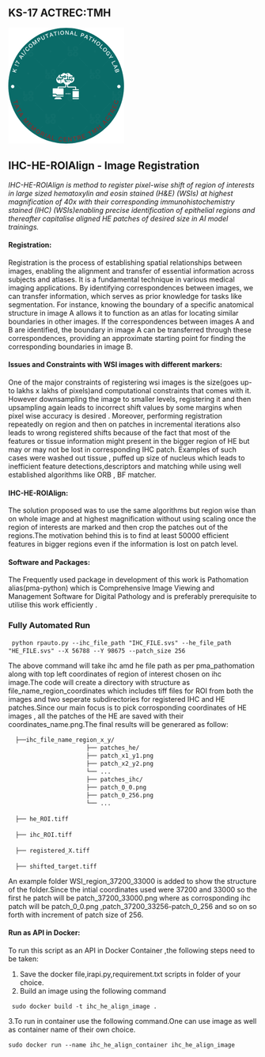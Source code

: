 ## KS-17 ACTREC:TMH



![alt_images](https://github.com/TMC-ComputationalPathology/Image_registration/blob/main/Logo.png)
 
## IHC-HE-ROIAlign - Image Registration
 _IHC-HE-ROIAlign is method to register pixel-wise shift of region of interests in large sized hematoxylin and eosin stained (H&E) (WSIs) at highest magnification of 40x with their corresponding immunohistochemistry stained (IHC) (WSIs)enabling precise identification of epithelial regions and thereafter capitalise aligned HE patches of desired size in AI model trainings._







#### Registration: 
Registration is the process of establishing spatial relationships between images, enabling the alignment and transfer of essential information across subjects and atlases. It is a fundamental technique in various medical imaging applications. By identifying correspondences between images, we can transfer information, which serves as prior knowledge for tasks like segmentation. For instance, knowing the boundary of a specific anatomical structure in image A allows it to function as an atlas for locating similar boundaries in other images. If the correspondences between images A and B are identified, the boundary in image A can be transferred through these correspondences, providing an approximate starting point for finding the corresponding boundaries in image B.

#### Issues and Constraints with WSI images with different markers:
One of the major constraints of registering wsi images is the size(goes up-to lakhs x lakhs of pixels)and computational constraints that comes with it. However downsampling the image to smaller levels, registering it and then upsampling again leads to incorrect shift values by some margins when pixel wise accuracy  is desired . Moreover, performing registration repeatedly on region and then on patches in incremental iterations  also leads to wrong registered shifts because of the fact that most of the features or tissue information might present in the bigger region of HE but may or may not be lost in corresponding IHC patch. Examples of such  cases were washed out tissue , puffed up size of nucleus which leads to inefficient feature detections,descriptors and matching  while using well established algorithms like ORB , BF matcher.






#### IHC-HE-ROIAlign:
The solution proposed was to use the same algorithms but region wise than on whole image and at highest magnification without using scaling once the region of interests are marked and then crop the patches out of the regions.The motivation behind this is to find at least 50000 efficient features in bigger regions even if the information is lost on patch level. 

#### Software and Packages:
The Frequently used package in development of this work is Pathomation alias(pma-python) which is Comprehensive Image Viewing and Management Software for Digital Pathology and is preferably prerequisite to utilise this work efficiently .

### Fully Automated Run
>
     python rpauto.py --ihc_file_path "IHC_FILE.svs" --he_file_path "HE_FILE.svs" --X 56788 --Y 98675 --patch_size 256

The above command will take ihc amd he file path as per pma_pathomation along with top left coordinates of region of interest chosen on ihc image.The code will create a directory with structure as  file_name_region_coordinates which includes tiff files for ROI from both the images and two seperate subdirectories for registered IHC and HE patches.Since our main focus is to pick corrosponding coordinates of HE images , all the patches of the HE are saved with their coordinates_name.png.The final results will be generared as follow:

>
>
    
      ├──ihc_file_name_region_x_y/
                          ├── patches_he/
    		              ├── patch_x1_y1.png
    		              ├── patch_x2_y2.png
    		              └── ...
                          ├── patches_ihc/
    		              ├── patch_0_0.png
    		              ├── patch_0_256.png
    		              └── ...
      
      ├── he_ROI.tiff

      ├── ihc_ROI.tiff

      ├── registered_X.tiff

      ├── shifted_target.tiff

An example folder WSI_region_37200_33000 is added to show the structure of the folder.Since the intial coordinates used were 37200 and 33000 so the first he patch will be patch_37200_33000.png where as corrosponding ihc patch will be patch_0_0.png ,patch_37200_33256-patch_0_256 and so on so forth with increment of patch size of 256.
 

#### Run as API in Docker:
To run this script as an API in Docker Container ,the following steps need to be taken:
1. Save the docker file,irapi.py,requirement.txt scripts in folder of your choice.
2. Build an image using the following command
>
     sudo docker build -t ihc_he_align_image .

3.To run in container use the following command.One can use image as well as container name of their own choice.
>
    sudo docker run --name ihc_he_align_container ihc_he_align_image 
        

        
    		
	


